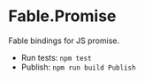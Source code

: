 # Fable.Promise

Fable bindings for JS promise.

- Run tests: `npm test`
- Publish: `npm run build Publish`